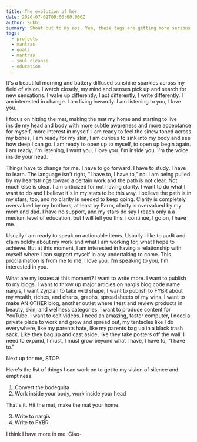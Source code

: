 ```yaml
---
title: The evolution of her
date: 2020-07-02T00:00:00.000Z
author: Sukhi
summary: Shout out to my ass. Yea, these tags are getting more serious.
tags:
  - projects
  - mantras
  - goals
  - mantras
  - soul cleanse
  - education
---
```

It's a beautiful morning and buttery diffused sunshine sparkles across my field of vision. I watch closely, my mind and senses pick up and search for new sensations. I wake up differently, I act differently, I write differently. I am interested in change. I am living inwardly. I am listening to you, I love you.

I focus on hitting the mat, making the mat my home and starting to live inside my head and body with more subtle awareness and more acceptance for myself, more interest in myself. I am ready to feel the sinew toned across my bones, I am ready for my skin, I am curious to sink into my body and see how deep I can go. I am ready to open up to myself, to open up begin again. I am ready, I'm listening, I want you, I love you. I'm inside you, I'm the voice inside your head.

Things have to change for me. I have to go forward. I have to study. I have to learn. The language isn't right, "I have to, I have to," no. I am being pulled by my heartstrings toward a certain work and the path is not clear. Not much else is clear. I am criticized for not having clarity. I want to do what I want to do and I believe it's in my stars to be this way. I believe the path is in my stars, too, and no clarity is needed to keep going. Clarity is completely overvalued by my brothers, at least by Parm, clarity is overvalued by my mom and dad. I have no support, and my stars do say I reach only a a medium level of education, but I will tell you this: I continue, I go on, I have me. 

Usually I am ready to speak on actionable items. Usually I like to audit and claim boldly about my work and what I am working for, what I hope to achieve. But at this moment, I am interested in having a relationship with myself where I can support myself in any undertaking to come. This proclaimation is from me to me, I love you, I'm speaking to you, I'm interested in you.

What are my issues at this moment? I want to write more. I want to publish to my blogs. I want to throw up major articles on nargis blog code name nargis, I want 2yrplan to take wild shape, I want to publish to FYBR about my wealth, riches, and charts, graphs, spreadsheets of my wins. I want to make AN OTHER blog, another outlet where I test and review products in beauty, skin, and wellness categories, I want to produce content for YouTube. I want to edit videos. I need an amazing, faster computer, I need a private place to work and grow and spread out, my tentacles like I do everywhere, like my parents hate, like my parents bag up in a black trash sack. Like they bag up and cast aside, like they take posters off the wall. I need to expand, I must, I must grow beyond what I have, I have to, "I have to."

Next up for me, STOP. 

Here's the list of things I can work on to get to my vision of silence and emptiness.

1. Convert the bodeguita
2. Work inside your body, work inside your head

That's it. Hit the mat, make the mat your home.

3. Write to nargis
4. Write to FYBR

I think I have more in me. Ciao-



